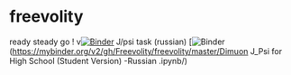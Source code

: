 # freevolity
ready steady go !  v[![Binder](https://mybinder.org/badge.svg)](https://mybinder.org/v2/gh/Freevolity/freevolity/master)
J/psi task (russian) [![Binder](https://mybinder.org/badge.svg)(https://mybinder.org/v2/gh/Freevolity/freevolity/master/Dimuon J_Psi for High School (Student Version) -Russian .ipynb/) 
